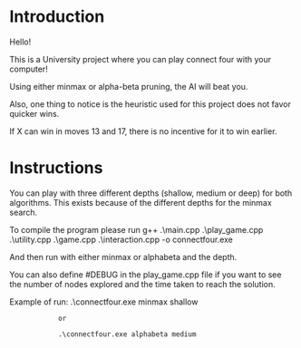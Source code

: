 # Introduction

Hello!

This is a University project where you can play connect four with your computer!

Using either minmax or alpha-beta pruning, the AI will beat you.

Also, one thing to notice is the heuristic used for this project does not favor quicker wins.

If X can win in moves 13 and 17, there is no incentive for it to win earlier.

# Instructions

You can play with three different depths (shallow, medium or deep) for both algorithms. This exists because of the different depths for the minmax search.

To compile the program please run g++ .\main.cpp .\play_game.cpp .\utility.cpp .\game.cpp .\interaction.cpp -o connectfour.exe

And then run with either minmax or alphabeta and the depth.

You can also define #DEBUG in the play_game.cpp file if you want to see the number of nodes explored and the time taken to reach the solution. 

Example of run: .\connectfour.exe minmax shallow

                or

                .\connectfour.exe alphabeta medium